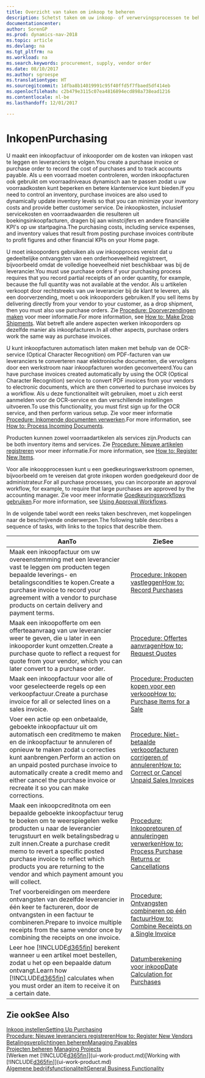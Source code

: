 ```yaml
---
title: Overzicht van taken om inkoop te beheren
description: Schetst taken om uw inkoop- of verwervingsprocessen te beheren, onder andere hoe inkoopfacturen en inkooporders werken.
documentationcenter: 
author: SorenGP
ms.prod: dynamics-nav-2018
ms.topic: article
ms.devlang: na
ms.tgt_pltfrm: na
ms.workload: na
ms.search.keywords: procurement, supply, vendor order
ms.date: 08/10/2017
ms.author: sgroespe
ms.translationtype: HT
ms.sourcegitcommit: 1dfba8b14019991c95f40ffd5f7fbaed5df414eb
ms.openlocfilehash: c2b479e3115c07ea4816894ecd898a738ead1216
ms.contentlocale: nl-be
ms.lasthandoff: 12/01/2017

---
```

# <a name="purchasing"></a><span data-ttu-id="172cd-103">Inkopen</span><span class="sxs-lookup"><span data-stu-id="172cd-103">Purchasing</span></span>
<span data-ttu-id="172cd-104">U maakt een inkoopfactuur of inkooporder om de kosten van inkopen vast te leggen en leveranciers te volgen.</span><span class="sxs-lookup"><span data-stu-id="172cd-104">You create a purchase invoice or purchase order to record the cost of purchases and to track accounts payable.</span></span> <span data-ttu-id="172cd-105">Als u een voorraad moeten controleren, worden inkoopfacturen ook gebruikt om voorraadniveaus dynamisch aan te passen zodat u uw voorraadkosten kunt beperken en betere klantenservice kunt bieden.</span><span class="sxs-lookup"><span data-stu-id="172cd-105">If you need to control an inventory, purchase invoices are also used to dynamically update inventory levels so that you can minimize your inventory costs and provide better customer service.</span></span> <span data-ttu-id="172cd-106">De inkoopkosten, inclusief servicekosten en voorraadwaarden die resulteren uit boekingsinkoopfacturen, dragen bij aan winstcijfers en andere financiële KPI's op uw startpagina.</span><span class="sxs-lookup"><span data-stu-id="172cd-106">The purchasing costs, including service expenses, and inventory values that result from posting purchase invoices contribute to profit figures and other financial KPIs on your Home page.</span></span>

<span data-ttu-id="172cd-107">U moet inkooporders gebruiken als uw inkoopproces vereist dat u gedeeltelijke ontvangsten van een orderhoeveelheid registreert, bijvoorbeeld omdat de volledige hoeveelheid niet beschikbaar was bij de leverancier.</span><span class="sxs-lookup"><span data-stu-id="172cd-107">You must use purchase orders if your purchasing process requires that you record partial receipts of an order quantity, for example, because the full quantity was not available at the vendor.</span></span> <span data-ttu-id="172cd-108">Als u artikelen verkoopt door rechtstreeks van uw leverancier bij de klant te leveren, als een doorverzending, moet u ook inkooporders gebruiken.</span><span class="sxs-lookup"><span data-stu-id="172cd-108">If you sell items by delivering directly from your vendor to your customer, as a drop shipment, then you must also use purchase orders.</span></span> <span data-ttu-id="172cd-109">Zie [Procedure: Doorverzendingen maken](sales-how-drop-shipment.md) voor meer informatie.</span><span class="sxs-lookup"><span data-stu-id="172cd-109">For more information, see [How to: Make Drop Shipments](sales-how-drop-shipment.md).</span></span> <span data-ttu-id="172cd-110">Wat betreft alle andere aspecten werken inkooporders op dezelfde manier als inkoopfacturen.</span><span class="sxs-lookup"><span data-stu-id="172cd-110">In all other aspects, purchase orders work the same way as purchase invoices.</span></span>

<span data-ttu-id="172cd-111">U kunt inkoopfacturen automatisch laten maken met behulp van de OCR-service (Optical Character Recognition) om PDF-facturen van uw leveranciers te converteren naar elektronische documenten, die vervolgens door een werkstroom naar inkoopfacturen worden geconverteerd.</span><span class="sxs-lookup"><span data-stu-id="172cd-111">You can have purchase invoices created automatically by using the OCR (Optical Character Recognition) service to convert PDF invoices from your vendors to electronic documents, which are then converted to purchase invoices by a workflow.</span></span> <span data-ttu-id="172cd-112">Als u deze functionaliteit wilt gebruiken, moet u zich eerst aanmelden voor de OCR-service en dan verschillende instellingen uitvoeren.</span><span class="sxs-lookup"><span data-stu-id="172cd-112">To use this functionality, you must first sign up for the OCR service, and then perform various setup.</span></span> <span data-ttu-id="172cd-113">Zie voor meer informatie [Procedure: Inkomende documenten verwerken](across-process-income-documents.md).</span><span class="sxs-lookup"><span data-stu-id="172cd-113">For more information, see [How to: Process Incoming Documents](across-process-income-documents.md).</span></span>      

<span data-ttu-id="172cd-114">Producten kunnen zowel voorraadartikelen als services zijn.</span><span class="sxs-lookup"><span data-stu-id="172cd-114">Products can be both inventory items and services.</span></span> <span data-ttu-id="172cd-115">Zie [Procedure: Nieuwe artikelen registreren](inventory-how-register-new-items.md) voor meer informatie.</span><span class="sxs-lookup"><span data-stu-id="172cd-115">For more information, see [How to: Register New Items](inventory-how-register-new-items.md).</span></span>

<span data-ttu-id="172cd-116">Voor alle inkoopprocessen kunt u een goedkeuringswerkstroom opnemen, bijvoorbeeld om te vereisen dat grote inkopen worden goedgekeurd door de administrateur.</span><span class="sxs-lookup"><span data-stu-id="172cd-116">For all purchase processes, you can incorporate an approval workflow, for example, to require that large purchases are approved by the accounting manager.</span></span> <span data-ttu-id="172cd-117">Zie voor meer informatie [Goedkeuringsworkflows gebruiken](across-how-use-approval-workflows.md).</span><span class="sxs-lookup"><span data-stu-id="172cd-117">For more information, see [Using Approval Workflows](across-how-use-approval-workflows.md).</span></span>

<span data-ttu-id="172cd-118">In de volgende tabel wordt een reeks taken beschreven, met koppelingen naar de beschrijvende onderwerpen.</span><span class="sxs-lookup"><span data-stu-id="172cd-118">The following table describes a sequence of tasks, with links to the topics that describe them.</span></span>

| <span data-ttu-id="172cd-119">Aan</span><span class="sxs-lookup"><span data-stu-id="172cd-119">To</span></span> | <span data-ttu-id="172cd-120">Zie</span><span class="sxs-lookup"><span data-stu-id="172cd-120">See</span></span> |
| --- | --- |
| <span data-ttu-id="172cd-121">Maak een inkoopfactuur om uw overeenstemming met een leverancier vast te leggen om producten tegen bepaalde leverings- en betalingscondities te kopen.</span><span class="sxs-lookup"><span data-stu-id="172cd-121">Create a purchase invoice to record your agreement with a vendor to purchase products on certain delivery and payment terms.</span></span> |[<span data-ttu-id="172cd-122">Procedure: Inkopen vastleggen</span><span class="sxs-lookup"><span data-stu-id="172cd-122">How to: Record Purchases</span></span>](purchasing-how-record-purchases.md) |
|<span data-ttu-id="172cd-123">Maak een inkoopofferte om een offerteaanvraag van uw leverancier weer te geven, die u later in een inkooporder kunt omzetten.</span><span class="sxs-lookup"><span data-stu-id="172cd-123">Create a purchase quote to reflect a request for quote from your vendor, which you can later convert to a purchase order.</span></span>|[<span data-ttu-id="172cd-124">Procedure: Offertes aanvragen</span><span class="sxs-lookup"><span data-stu-id="172cd-124">How to: Request Quotes</span></span>](purchasing-how-request-quotes.md)|
| <span data-ttu-id="172cd-125">Maak een inkoopfactuur voor alle of voor geselecteerde regels op een verkoopfactuur.</span><span class="sxs-lookup"><span data-stu-id="172cd-125">Create a purchase invoice for all or selected lines on a sales invoice.</span></span> |[<span data-ttu-id="172cd-126">Procedure: Producten kopen voor een verkoop</span><span class="sxs-lookup"><span data-stu-id="172cd-126">How to: Purchase Items for a Sale</span></span>](purchasing-how-purchase-products-sale.md) |
| <span data-ttu-id="172cd-127">Voer een actie op een onbetaalde, geboekte inkoopfactuur uit om automatisch een creditmemo te maken en de inkoopfactuur te annuleren of opnieuw te maken zodat u correcties kunt aanbrengen.</span><span class="sxs-lookup"><span data-stu-id="172cd-127">Perform an action on an unpaid posted purchase invoice to automatically create a credit memo and either cancel the purchase invoice or recreate it so you can make corrections.</span></span> |[<span data-ttu-id="172cd-128">Procedure: Niet-betaalde verkoopfacturen corrigeren of annuleren</span><span class="sxs-lookup"><span data-stu-id="172cd-128">How to: Correct or Cancel Unpaid Sales Invoices</span></span>](purchasing-how-correct-cancel-unpaid-purchase-invoices.md) |
| <span data-ttu-id="172cd-129">Maak een inkoopcreditnota om een bepaalde geboekte inkoopfactuur terug te boeken om te weerspiegelen welke producten u naar de leverancier terugstuurt en welk betalingsbedrag u zult innen.</span><span class="sxs-lookup"><span data-stu-id="172cd-129">Create a purchase credit memo to revert a specific posted purchase invoice to reflect which products you are returning to the vendor and which payment amount you will collect.</span></span> |[<span data-ttu-id="172cd-130">Procedure: Inkoopretouren of annuleringen verwerken</span><span class="sxs-lookup"><span data-stu-id="172cd-130">How to: Process Purchase Returns or Cancellations</span></span>](purchasing-how-register-new-vendors.md) |
|<span data-ttu-id="172cd-131">Tref voorbereidingen om meerdere ontvangsten van dezelfde leverancier in één keer te factureren, door de ontvangsten in een factuur te combineren.</span><span class="sxs-lookup"><span data-stu-id="172cd-131">Prepare to invoice multiple receipts from the same vendor once by combining the receipts on one invoice.</span></span>|[<span data-ttu-id="172cd-132">Procedure: Ontvangsten combineren op één factuur</span><span class="sxs-lookup"><span data-stu-id="172cd-132">How to: Combine Receipts on a Single Invoice</span></span>](purchasing-how-to-combine-receipts.md)|
| <span data-ttu-id="172cd-133">Leer hoe [!INCLUDE[d365fin](includes/d365fin_md.md)] berekent wanneer u een artikel moet bestellen, zodat u het op een bepaalde datum ontvangt.</span><span class="sxs-lookup"><span data-stu-id="172cd-133">Learn how [!INCLUDE[d365fin](includes/d365fin_md.md)] calculates when you must order an item to receive it on a certain date.</span></span>|[<span data-ttu-id="172cd-134">Datumberekening voor inkoop</span><span class="sxs-lookup"><span data-stu-id="172cd-134">Date Calculation for Purchases</span></span>](purchasing-date-calculation-for-purchases.md)|

## <a name="see-also"></a><span data-ttu-id="172cd-135">Zie ook</span><span class="sxs-lookup"><span data-stu-id="172cd-135">See Also</span></span>
[<span data-ttu-id="172cd-136">Inkoop instellen</span><span class="sxs-lookup"><span data-stu-id="172cd-136">Setting Up Purchasing</span></span>](purchasing-setup-purchasing.md)  
[<span data-ttu-id="172cd-137">Procedure: Nieuwe leveranciers registreren</span><span class="sxs-lookup"><span data-stu-id="172cd-137">How to: Register New Vendors</span></span>](purchasing-how-register-new-vendors.md)  
[<span data-ttu-id="172cd-138">Betalingsverplichtingen beheren</span><span class="sxs-lookup"><span data-stu-id="172cd-138">Managing Payables</span></span>](payables-manage-payables.md)  
<span data-ttu-id="172cd-139">[Projecten beheren](projects-manage-projects.md)  </span><span class="sxs-lookup"><span data-stu-id="172cd-139">[Managing Projects](projects-manage-projects.md)  </span></span>  
<span data-ttu-id="172cd-140">[Werken met [!INCLUDE[d365fin](includes/d365fin_md.md)]](ui-work-product.md)</span><span class="sxs-lookup"><span data-stu-id="172cd-140">[Working with [!INCLUDE[d365fin](includes/d365fin_md.md)]](ui-work-product.md)</span></span>  
[<span data-ttu-id="172cd-141">Algemene bedrijfsfunctionaliteit</span><span class="sxs-lookup"><span data-stu-id="172cd-141">General Business Functionality</span></span>](ui-across-business-areas.md)

## 

